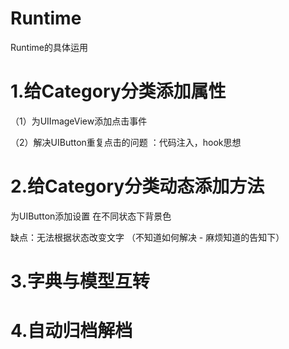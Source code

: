 # Runtime
Runtime的具体运用

# 1.给Category分类添加属性

（1）为UIImageView添加点击事件

（2）解决UIButton重复点击的问题 ：代码注入，hook思想


# 2.给Category分类动态添加方法

为UIButton添加设置 在不同状态下背景色

缺点：无法根据状态改变文字 （不知道如何解决 - 麻烦知道的告知下）

# 3.字典与模型互转

# 4.自动归档解档
